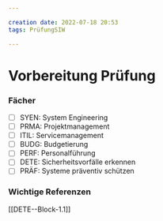 ```yaml
---

creation date: 2022-07-18 20:53
tags: PrüfungSIW

---
```


# Vorbereitung Prüfung

### Fächer

- [ ] SYEN: System Engineering
- [ ] PRMA: Projektmanagement
- [ ] ITIL: Servicemanagement
- [ ] BUDG: Budgetierung
- [ ] PERF: Personalführung
- [ ] DETE: Sicherheitsvorfälle erkennen
- [ ] PRÄF: Systeme präventiv schützen

### Wichtige Referenzen
[[DETE--Block-1.1]]



